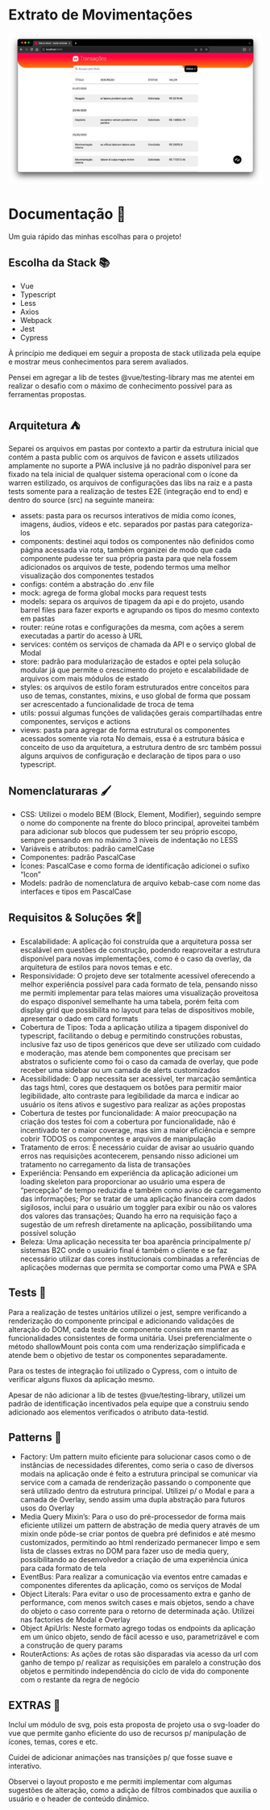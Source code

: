 # Extrato de Movimentações

![print do projeto](./print.png)

# Documentação 📑
Um guia rápido das minhas escolhas para o projeto!

## Escolha da Stack 📚
- Vue
- Typescript
- Less
- Axios
- Webpack
- Jest
- Cypress

À princípio me dediquei em seguir a proposta de stack utilizada pela equipe e mostrar meus conhecimentos para serem avaliados.

Pensei em agregar a lib de testes @vue/testing-library mas me atentei em realizar o desafio com o máximo de conhecimento possível para as ferramentas propostas.

## Arquitetura ⛺️
Separei os arquivos em pastas por contexto a partir da estrutura inicial que contém a pasta public com os arquivos de favicon e assets utilizados amplamente no suporte a PWA inclusive já no padrão disponível para ser fixado na tela inicial de qualquer sistema operacional com o ícone da warren estilizado, os arquivos de configurações das libs na raiz e a pasta tests somente para a realização de testes E2E (integração end to end) e dentro do source (src) na seguinte maneira:
- assets: pasta para os recursos interativos de mídia como ícones, imagens, áudios, vídeos e etc. separados por pastas para categoriza-los
- components: destinei aqui todos os componentes não definidos como página acessada via rota, também organizei de modo que cada componente pudesse ter sua própria pasta para que nela fossem adicionados os arquivos de teste, podendo termos uma melhor visualização dos componentes testados
- configs: contém a abstração do .env file
- mock: agrega de forma global mocks para request tests
- models: separa os arquivos de tipagem da api e do projeto, usando barrel files para fazer exports e agrupando os tipos do mesmo contexto em pastas
- router: reúne rotas e configurações da mesma, com ações a serem executadas a partir do acesso à URL
- services: contém os serviços de chamada da API e o serviço global de Modal
- store: padrão para modularização de estados e optei pela solução modular já que permite o crescimento do projeto e escalabilidade de arquivos com mais módulos de estado
- styles: os arquivos de estilo foram estruturados entre conceitos para uso de temas, constantes, mixins, e uso global de forma que possam ser acrescentado a funcionalidade de troca de tema
- utils: possui algumas funções de validações gerais compartilhadas entre componentes, serviços e actions
- views: pasta para agregar de forma estrutural os componentes acessados somente via rota
No demais, essa é a estrutura básica e conceito de uso da arquitetura, a estrutura dentro de src também possui alguns arquivos de configuração e declaração de tipos para o uso typescript.

## Nomenclaturaras 🖌
- CSS: Utilizei o modelo BEM (Block, Element, Modifier), seguindo sempre o nome do componente na frente do bloco principal, aproveitei também para adicionar sub blocos que pudessem ter seu próprio escopo, sempre pensando em no máximo 3 níveis de indentação no LESS
- Variáveis e atributos: padrão camelCase
- Componentes: padrão PascalCase
- Ícones: PascalCase e como forma de identificação adicionei o sufixo “Icon”
- Models: padrão de nomenclatura de arquivo kebab-case com nome das interfaces e tipos em PascalCase

## Requisitos & Soluções 🛠🔐
- Escalabilidade: A aplicação foi construída que a arquitetura possa ser escalável em questões de construção, podendo reaproveitar a estrutura disponível para novas implementações, como é o caso da overlay, da arquitetura de estilos para novos temas e etc.
- Responsividade: O projeto deve ser totalmente acessível oferecendo a melhor experiência possível para cada formato de tela, pensando nisso me permiti implementar para telas maiores uma visualização proveitosa do espaço disponível semelhante ha uma tabela, porém feita com display grid que possibilita no layout para telas de dispositivos mobile, apresentar o dado em card formats
- Cobertura de Tipos: Toda a aplicação utiliza a tipagem disponível do typescript, facilitando o debug e permitindo construções robustas, inclusive faz uso de tipos genéricos que deve ser utilizado com cuidado e moderação, mas atende bem componentes que precisam ser abstratos o suficiente como foi o caso da camada de overlay, que pode receber uma sidebar ou um camada de alerts customizados
- Acessibilidade: O app necessita ser acessível, ter marcação semântica das tags html, cores que destaquem os botões para permitir maior legibilidade, alto contraste para legibilidade da marca e indicar ao usuário os itens ativos e sugestivo para realizar as ações propostas
- Cobertura de testes por funcionalidade: A maior preocupação na criação dos testes foi com a cobertura por funcionalidade, não é incentivado ter o maior coverage, mas sim a maior eficiência e sempre cobrir TODOS os componentes e arquivos de manipulação
- Tratamento de erros: É necessário cuidar de avisar ao usuário quando erros nas requisições acontecerem, pensando nisso adicionei um tratamento no carregamento da lista de transações
- Experiência: Pensando em experiência da aplicação adicionei um  loading skeleton para proporcionar ao usuário uma espera de “percepção” de tempo reduzida e também como aviso de carregamento das informações; Por se tratar de uma aplicação financeira com dados sigilosos, inclui para o usuário um toggler para exibir ou não os valores dos valores das transações; Quando ha erro na requisição faço a sugestão de um refresh diretamente na aplicação, possibilitando uma possível solução
- Beleza: Uma aplicação necessita ter boa aparência principalmente p/ sistemas B2C onde o usuário final é também o cliente e se faz necessário utilizar das cores institucionais combinadas a referências de aplicações modernas que permita se comportar como uma PWA e SPA


## Tests 🧪
Para a realização de testes unitários utilizei o jest, sempre verificando a renderização do componente principal e adicionando validações de alteração do DOM, cada teste de componente consiste em manter as funcionalidades consistentes de forma unitária. Usei preferencialmente o método shallowMount pois conta com uma renderização simplificada e atende bem o objetivo de testar os componentes separadamente.

Para os testes de integração foi utilizado o Cypress, com o intuito de verificar alguns fluxos da aplicação mesmo.

Apesar de  não adicionar a lib de testes @vue/testing-library, utilizei um padrão de identificação incentivados pela equipe que a construiu sendo adicionado aos elementos verificados o atributo data-testid.

## Patterns 🎰

- Factory: Um pattern muito eficiente para solucionar casos como o de instâncias de necessidades diferentes, como seria o caso de diversos modais na aplicação onde é feito a estrutura principal se comunicar via service com a camada de renderização passando o componente que será utilizado dentro da estrutura principal. Utilizei p/ o Modal e para a camada de Overlay, sendo assim uma dupla abstração para futuros usos do Overlay
- Media Query Mixin’s: Para o uso do pré-processedor de forma mais eficiente utilizei um pattern de abstração de media query através de um mixin onde pôde-se criar pontos de quebra pré definidos e até mesmo customizados, permitindo ao html renderizado permanecer limpo e sem lista de classes extras no DOM para fazer uso de media query, possibilitando ao desenvolvedor a criação de uma experiência única para cada formato de tela
- EventBus: Para realizar a comunicação via eventos entre camadas e componentes diferentes da aplicação, como os serviços de Modal
- Object Literals: Para evitar o uso de processamento extra e ganho de performance, com menos switch cases e mais objetos, sendo a chave do objeto o caso corrente para o retorno de determinada ação. Utilizei nas factories de Modal e Overlay
- Object ApiUrls: Neste formato agrego todas os endpoints da aplicação em um único objeto, sendo de fácil acesso e uso, parametrizável e com a construção de query params
- RouterActions: As ações de rotas são disparadas via acesso da url com ganho de tempo p/ realizar as requisições em paralelo a construção dos objetos e permitindo independência do ciclo de vida do componente com o restante da regra de negócio


## EXTRAS 🚀
Incluí um módulo de svg, pois esta proposta de projeto usa o svg-loader do vue que permite ganho eficiente do uso de recursos p/ manipulação de ícones, temas, cores e etc.

Cuidei de adicionar animações nas transições p/ que fosse suave e interativo.

Observei o layout proposto e me permiti implementar com algumas sugestões de alteração, como a adição de filtros combinados que auxilia o usuário e o header de conteúdo dinâmico.

